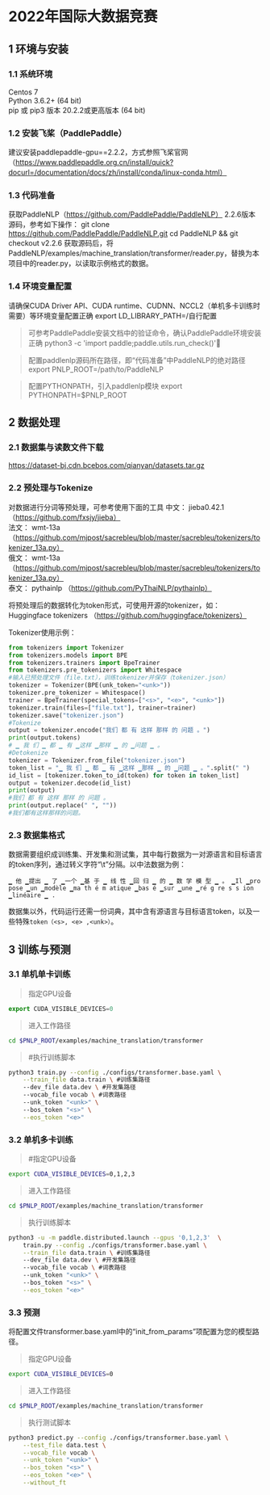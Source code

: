 # 2022年国际大数据竞赛

## 1 环境与安装
### 1.1 系统环境
Centos 7  
Python 3.6.2+ (64 bit)  
pip 或 pip3 版本 20.2.2或更高版本 (64 bit)

### 1.2 安装飞桨（PaddlePaddle）
建议安装paddlepaddle-gpu==2.2.2，方式参照飞桨官网（https://www.paddlepaddle.org.cn/install/quick?docurl=/documentation/docs/zh/install/conda/linux-conda.html）

### 1.3 代码准备
获取PaddleNLP（https://github.com/PaddlePaddle/PaddleNLP） 2.2.6版本源码，参考如下操作：
git clone https://github.com/PaddlePaddle/PaddleNLP.git
cd PaddleNLP && git checkout v2.2.6
获取源码后，将PaddleNLP/examples/machine_translation/transformer/reader.py，替换为本项目中的reader.py，以读取示例格式的数据。

### 1.4 环境变量配置
请确保CUDA Driver API、CUDA runtime、CUDNN、NCCL2（单机多卡训练时需要）等环境变量配置正确
export LD_LIBRARY_PATH=/自行配置

> 可参考PaddlePaddle安装文档中的验证命令，确认PaddlePaddle环境安装正确
python3 -c 'import paddle;paddle.utils.run_check()' 

> 配置paddlenlp源码所在路径，即“代码准备”中PaddleNLP的绝对路径
export PNLP_ROOT=/path/to/PaddleNLP

> 配置PYTHONPATH，引入paddlenlp模块
export PYTHONPATH=$PNLP_ROOT

## 2 数据处理
### 2.1 数据集与读数文件下载 
https://dataset-bj.cdn.bcebos.com/qianyan/datasets.tar.gz

### 2.2 预处理与Tokenize
对数据进行分词等预处理，可参考使用下面的工具
中文： jieba0.42.1 （https://github.com/fxsjy/jieba）  
法文： wmt-13a （https://github.com/mjpost/sacrebleu/blob/master/sacrebleu/tokenizers/tokenizer_13a.py）  
俄文： wmt-13a （https://github.com/mjpost/sacrebleu/blob/master/sacrebleu/tokenizers/tokenizer_13a.py）  
泰文： pythainlp （https://github.com/PyThaiNLP/pythainlp）  

将预处理后的数据转化为token形式，可使用开源的tokenizer，如：
Huggingface tokenizers （https://github.com/huggingface/tokenizers）  

Tokenizer使用示例：
```python
from tokenizers import Tokenizer 
from tokenizers.models import BPE
from tokenizers.trainers import BpeTrainer
from tokenizers.pre_tokenizers import Whitespace
#输入已预处理文件（file.txt），训练tokenizer并保存（tokenizer.json）
tokenizer = Tokenizer(BPE(unk_token="<unk>"))
tokenizer.pre_tokenizer = Whitespace()
trainer = BpeTrainer(special_tokens=["<s>", "<e>", "<unk>"])
tokenizer.train(files=["file.txt"], trainer=trainer)
tokenizer.save("tokenizer.json") 
#Tokenize
output = tokenizer.encode("我们 都 有 这样 那样 的 问题 。")
print(output.tokens)
# ▁ 我 们 ▁ 都 ▁ 有 ▁这样 ▁那样 ▁ 的 ▁问题 ▁ 。
#Detokenize
tokenizer = Tokenizer.from_file("tokenizer.json")
token_list = "▁ 我 们 ▁ 都 ▁ 有 ▁这样 ▁那样 ▁ 的 ▁问题 ▁ 。".split(" ")
id_list = [tokenizer.token_to_id(token) for token in token_list]
output = tokenizer.decode(id_list) 
print(output)
#我们 都 有 这样 那样 的 问题 。
print(output.replace(" ", ""))
#我们都有这样那样的问题。
```

### 2.3 数据集格式
数据需要组织成训练集、开发集和测试集，其中每行数据为一对源语言和目标语言的token序列，通过转义字符“\t”分隔。以中法数据为例：
```
▁ 他 ▁提出 ▁ 了 ▁一个 ▁基 于 ▁ 线 性 ▁回 归 ▁ 的 ▁ 数 学 模 型 ▁ 。 ▁Il ▁pro pose ▁un ▁modèle ▁ma th é m atique ▁bas é ▁sur ▁une ▁ré g re s s ion ▁linéaire ▁ .
```
数据集以外，代码运行还需一份词典，其中含有源语言与目标语言token，以及一些特殊```token（<s>, <e> ,<unk>）```。

## 3 训练与预测
### 3.1 单机单卡训练
> 指定GPU设备  
```javascript
export CUDA_VISIBLE_DEVICES=0
```
>进入工作路径
```bash
cd $PNLP_ROOT/examples/machine_translation/transformer
```
>#执行训练脚本
```bash
python3 train.py --config ./configs/transformer.base.yaml \
	--train_file data.train \ #训练集路径
	--dev_file data.dev \ #开发集路径
	--vocab_file vocab \ #词表路径
	--unk_token "<unk>" \ 
	--bos_token "<s>" \
	--eos_token "<e>"
```

### 3.2 单机多卡训练
> #指定GPU设备
```bash
export CUDA_VISIBLE_DEVICES=0,1,2,3
```
> 进入工作路径
```bash
cd $PNLP_ROOT/examples/machine_translation/transformer
```
> 执行训练脚本
```bash
python3 -u -m paddle.distributed.launch --gpus '0,1,2,3'  \
	train.py --config ./configs/transformer.base.yaml \
	--train_file data.train \ #训练集路径
	--dev_file data.dev \ #开发集路径
	--vocab_file vocab \ #词表路径
	--unk_token "<unk>" \ 
	--bos_token "<s>" \
	--eos_token "<e>"
```

### 3.3 预测
将配置文件transformer.base.yaml中的“init_from_params”项配置为您的模型路径。
> 指定GPU设备
```bash
export CUDA_VISIBLE_DEVICES=0
```
> 进入工作路径
```bash
cd $PNLP_ROOT/examples/machine_translation/transformer
```
> 执行测试脚本
```bash
python3 predict.py --config ./configs/transformer.base.yaml \
    --test_file data.test \
    --vocab_file vocab \
    --unk_token "<unk>" \
    --bos_token "<s>" \
    --eos_token "<e>" \
    --without_ft
```
